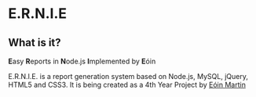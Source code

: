 E.R.N.I.E
=========

What is it?
-----------
**E**asy **R**eports in **N**ode.js **I**mplemented by **E**óin

E.R.N.I.E. is a report generation system based on Node.js, MySQL, jQuery, HTML5 and CSS3. It is being created as a 4th Year Project by [Eóin Martin](http://slashmanx.com)